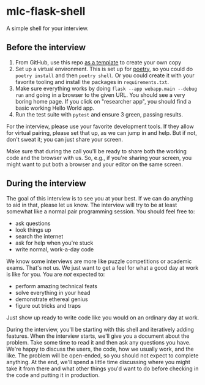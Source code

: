 # mlc-flask-shell

A simple shell for your interview.

## Before the interview

1. From GitHub, use this repo
   [as a template](https://docs.github.com/en/repositories/creating-and-managing-repositories/creating-a-repository-from-a-template)
   to create your own copy
2. Set up a virtual environment. This is set up for [poetry](https://python-poetry.org/docs/),
   so you could do `poetry install` and then `poetry shell`.
   Or you could create it with your favorite tooling and install the packages in `requirements.txt`.
3. Make sure everything works by doing `flask --app webapp.main --debug run` and going in a browser to the given URL.
   You should see a very boring home page. If you click on "researcher app", you should find a basic working
   Hello World app.
4. Run the test suite with `pytest` and ensure 3 green, passing results.

For the interview, please use your favorite development tools. If they allow for virtual pairing, please
set that up, as we can jump in and help. But if not, don't sweat it; you can just share your screen.

Make sure that during the call you'll be ready to share both the working code and the browser with us.
So, e.g., if you're sharing your screen, you might want to put both a browser and your editor on the
same screen.

## During the interview

The goal of this interview is to see you at your best. If we can do anything to aid in that, please let us know.
The interview will try to be at least somewhat like a normal pair programming session. You should feel free to:

* ask questions
* look things up
* search the internet
* ask for help when you're stuck
* write normal, work-a-day code

We know some interviews are more like puzzle competitions or academic exams. That's not us. We just want to get a feel
for what a good day at work is like for you. You are *not* expected to:

* perform amazing technical feats
* solve everything in your head
* demonstrate ethereal genius
* figure out tricks and traps

Just show up ready to write code like you would on an ordinary day at work.

During the interview, you'll be starting with this shell and iteratively adding features. When the interview starts,
we'll give you a document about the problem. Take some time to read it and then ask any questions you have. We're happy
to discuss the users, the code, how we usually work, and the like. The problem will be open-ended, so you should not
expect to complete anything. At the end, we'll spend a little time discussing where you might take it from there and
what other things you'd want to do before checking in the code and putting it in production.